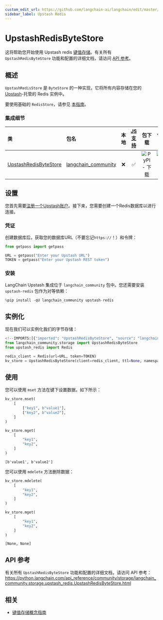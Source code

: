 ```yaml
---
custom_edit_url: https://github.com/langchain-ai/langchain/edit/master/docs/docs/integrations/stores/upstash_redis.ipynb
sidebar_label: Upstash Redis
---
```

# UpstashRedisByteStore

这将帮助您开始使用 Upstash redis [键值存储](/docs/concepts/#key-value-stores)。有关所有 `UpstashRedisByteStore` 功能和配置的详细文档，请访问 [API 参考](https://python.langchain.com/api_reference/community/storage/langchain_community.storage.upstash_redis.UpstashRedisByteStore.html)。

## 概述

`UpstashRedisStore` 是 `ByteStore` 的一种实现，它将所有内容存储在您的 [Upstash](https://upstash.com/)-托管的 Redis 实例中。

要使用基础的 `RedisStore`，请参见 [本指南](/docs/integrations/stores/redis/)。

### 集成细节

| 类 | 包名 | 本地 | [JS 支持](https://js.langchain.com/docs/integrations/stores/upstash_redis_storage) | 包下载 | 包最新 |
| :--- | :--- | :---: | :---: |  :---: | :---: |
| [UpstashRedisByteStore](https://python.langchain.com/api_reference/community/storage/langchain_community.storage.upstash_redis.UpstashRedisByteStore.html) | [langchain_community](https://python.langchain.com/api_reference/community/index.html) | ❌ | ✅ | ![PyPI - 下载](https://img.shields.io/pypi/dm/langchain_community?style=flat-square&label=%20) | ![PyPI - 版本](https://img.shields.io/pypi/v/langchain_community?style=flat-square&label=%20) |

## 设置

您首先需要[注册一个Upstash账户](https://upstash.com/docs/redis/overall/getstarted)。接下来，您需要创建一个Redis数据库以进行连接。

### 凭证

创建数据库后，获取您的数据库URL（不要忘记`https://`！）和令牌：


```python
from getpass import getpass

URL = getpass("Enter your Upstash URL")
TOKEN = getpass("Enter your Upstash REST token")
```

### 安装

LangChain Upstash 集成位于 `langchain_community` 包中。您还需要安装 `upstash-redis` 包作为对等依赖：


```python
%pip install -qU langchain_community upstash-redis
```

## 实例化

现在我们可以实例化我们的字节存储：


```python
<!--IMPORTS:[{"imported": "UpstashRedisByteStore", "source": "langchain_community.storage", "docs": "https://python.langchain.com/api_reference/community/storage/langchain_community.storage.upstash_redis.UpstashRedisByteStore.html", "title": "UpstashRedisByteStore"}]-->
from langchain_community.storage import UpstashRedisByteStore
from upstash_redis import Redis

redis_client = Redis(url=URL, token=TOKEN)
kv_store = UpstashRedisByteStore(client=redis_client, ttl=None, namespace="test-ns")
```

## 使用

您可以使用 `mset` 方法在键下设置数据，如下所示：


```python
kv_store.mset(
    [
        ["key1", b"value1"],
        ["key2", b"value2"],
    ]
)

kv_store.mget(
    [
        "key1",
        "key2",
    ]
)
```



```output
[b'value1', b'value2']
```


您可以使用 `mdelete` 方法删除数据：


```python
kv_store.mdelete(
    [
        "key1",
        "key2",
    ]
)

kv_store.mget(
    [
        "key1",
        "key2",
    ]
)
```



```output
[None, None]
```


## API 参考

有关所有 `UpstashRedisByteStore` 功能和配置的详细文档，请访问 API 参考： https://python.langchain.com/api_reference/community/storage/langchain_community.storage.upstash_redis.UpstashRedisByteStore.html


## 相关

- [键值存储概念指南](/docs/concepts/#key-value-stores)
